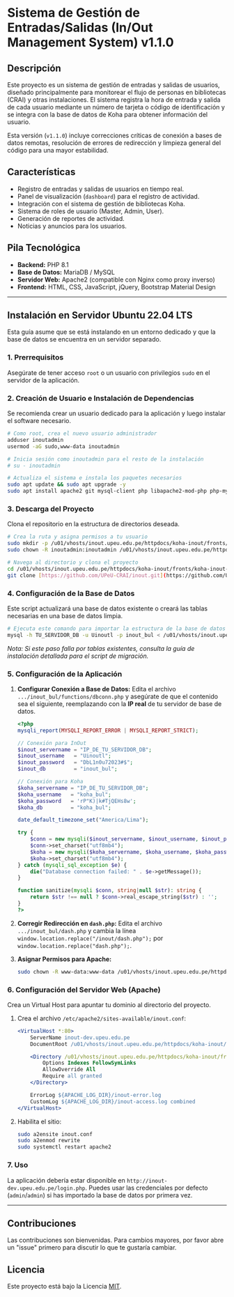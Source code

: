# Sistema de Gestión de Entradas/Salidas (In/Out Management System) v1.1.0

## Descripción

Este proyecto es un sistema de gestión de entradas y salidas de usuarios, diseñado principalmente para monitorear el flujo de personas en bibliotecas (CRAI) y otras instalaciones. El sistema registra la hora de entrada y salida de cada usuario mediante un número de tarjeta o código de identificación y se integra con la base de datos de Koha para obtener información del usuario.

Esta versión (`v1.1.0`) incluye correcciones críticas de conexión a bases de datos remotas, resolución de errores de redirección y limpieza general del código para una mayor estabilidad.

## Características

* Registro de entradas y salidas de usuarios en tiempo real.
* Panel de visualización (`dashboard`) para el registro de actividad.
* Integración con el sistema de gestión de bibliotecas Koha.
* Sistema de roles de usuario (Master, Admin, User).
* Generación de reportes de actividad.
* Noticias y anuncios para los usuarios.

## Pila Tecnológica

* **Backend:** PHP 8.1
* **Base de Datos:** MariaDB / MySQL
* **Servidor Web:** Apache2 (compatible con Nginx como proxy inverso)
* **Frontend:** HTML, CSS, JavaScript, jQuery, Bootstrap Material Design

---

## Instalación en Servidor Ubuntu 22.04 LTS

Esta guía asume que se está instalando en un entorno dedicado y que la base de datos se encuentra en un servidor separado.

### 1. Prerrequisitos

Asegúrate de tener acceso `root` o un usuario con privilegios `sudo` en el servidor de la aplicación.

### 2. Creación de Usuario e Instalación de Dependencias

Se recomienda crear un usuario dedicado para la aplicación y luego instalar el software necesario.

```bash
# Como root, crea el nuevo usuario administrador
adduser inoutadmin
usermod -aG sudo,www-data inoutadmin

# Inicia sesión como inoutadmin para el resto de la instalación
# su - inoutadmin

# Actualiza el sistema e instala los paquetes necesarios
sudo apt update && sudo apt upgrade -y
sudo apt install apache2 git mysql-client php libapache2-mod-php php-mysql php-gd php-mbstring php-xml php-curl -y
```

### 3. Descarga del Proyecto

Clona el repositorio en la estructura de directorios deseada.

```bash
# Crea la ruta y asigna permisos a tu usuario
sudo mkdir -p /u01/vhosts/inout.upeu.edu.pe/httpdocs/koha-inout/fronts/koha-inout-lima
sudo chown -R inoutadmin:inoutadmin /u01/vhosts/inout.upeu.edu.pe/httpdocs/koha-inout/fronts/

# Navega al directorio y clona el proyecto
cd /u01/vhosts/inout.upeu.edu.pe/httpdocs/koha-inout/fronts/koha-inout-lima
git clone [https://github.com/UPeU-CRAI/inout.git](https://github.com/UPeU-CRAI/inout.git) inout_bul
```

### 4. Configuración de la Base de Datos

Este script actualizará una base de datos existente o creará las tablas necesarias en una base de datos limpia.

```bash
# Ejecuta este comando para importar la estructura de la base de datos
mysql -h TU_SERVIDOR_DB -u Uinoutl -p inout_bul < /u01/vhosts/inout.upeu.edu.pe/httpdocs/koha-inout/fronts/koha-inout-lima/inout_bul/DB/inout.sql
```
*Nota: Si este paso falla por tablas existentes, consulta la guía de instalación detallada para el script de migración.*

### 5. Configuración de la Aplicación

1.  **Configurar Conexión a Base de Datos:**
    Edita el archivo `.../inout_bul/functions/dbconn.php` y asegúrate de que el contenido sea el siguiente, reemplazando con la **IP real** de tu servidor de base de datos.

    ```php
    <?php
    mysqli_report(MYSQLI_REPORT_ERROR | MYSQLI_REPORT_STRICT);
    
    // Conexión para InOut
    $inout_servername = "IP_DE_TU_SERVIDOR_DB";
    $inout_username   = "Uinoutl";
    $inout_password   = "DbL1n0u72023#$";
    $inout_db         = "inout_bul";

    // Conexión para Koha
    $koha_servername = "IP_DE_TU_SERVIDOR_DB";
    $koha_username   = "koha_bul";
    $koha_password   = 'rP"K)|k#TjQEHs8w';
    $koha_db         = "koha_bul";

    date_default_timezone_set("America/Lima");

    try {
        $conn = new mysqli($inout_servername, $inout_username, $inout_password, $inout_db);
        $conn->set_charset("utf8mb4");
        $koha = new mysqli($koha_servername, $koha_username, $koha_password, $koha_db);
        $koha->set_charset("utf8mb4");
    } catch (mysqli_sql_exception $e) {
        die("Database connection failed: " . $e->getMessage());
    }

    function sanitize(mysqli $conn, string|null $str): string {
        return $str !== null ? $conn->real_escape_string($str) : '';
    }
    ?>
    ```

2.  **Corregir Redirección en `dash.php`:**
    Edita el archivo `.../inout_bul/dash.php` y cambia la línea `window.location.replace("/inout/dash.php");` por `window.location.replace("dash.php");`.

3.  **Asignar Permisos para Apache:**
    ```bash
    sudo chown -R www-data:www-data /u01/vhosts/inout.upeu.edu.pe/httpdocs/koha-inout/fronts/koha-inout-lima/inout_bul
    ```

### 6. Configuración del Servidor Web (Apache)

Crea un Virtual Host para apuntar tu dominio al directorio del proyecto.

1.  Crea el archivo `/etc/apache2/sites-available/inout.conf`:
    ```apache
    <VirtualHost *:80>
        ServerName inout-dev.upeu.edu.pe
        DocumentRoot /u01/vhosts/inout.upeu.edu.pe/httpdocs/koha-inout/fronts/koha-inout-lima/inout_bul

        <Directory /u01/vhosts/inout.upeu.edu.pe/httpdocs/koha-inout/fronts/koha-inout-lima/inout_bul>
            Options Indexes FollowSymLinks
            AllowOverride All
            Require all granted
        </Directory>

        ErrorLog ${APACHE_LOG_DIR}/inout-error.log
        CustomLog ${APACHE_LOG_DIR}/inout-access.log combined
    </VirtualHost>
    ```
2.  Habilita el sitio:
    ```bash
    sudo a2ensite inout.conf
    sudo a2enmod rewrite
    sudo systemctl restart apache2
    ```

### 7. Uso

La aplicación debería estar disponible en `http://inout-dev.upeu.edu.pe/login.php`. Puedes usar las credenciales por defecto (`admin`/`admin`) si has importado la base de datos por primera vez.

---

## Contribuciones

Las contribuciones son bienvenidas. Para cambios mayores, por favor abre un "issue" primero para discutir lo que te gustaría cambiar.

## Licencia

Este proyecto está bajo la Licencia [MIT](https://choosealicense.com/licenses/mit/).
